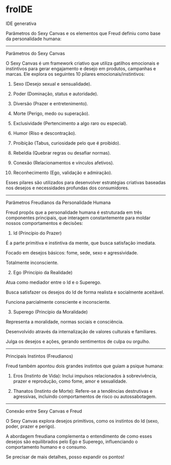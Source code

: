 # froIDE
IDE generativa


Parâmetros do Sexy Canvas e os elementos que Freud definiu como base da personalidade humana:


---

Parâmetros do Sexy Canvas

O Sexy Canvas é um framework criativo que utiliza gatilhos emocionais e instintivos para gerar engajamento e desejo em produtos, campanhas e marcas. Ele explora os seguintes 10 pilares emocionais/instintivos:

1. Sexo (Desejo sexual e sensualidade).


2. Poder (Dominação, status e autoridade).


3. Diversão (Prazer e entretenimento).


4. Morte (Perigo, medo ou superação).


5. Exclusividade (Pertencimento a algo raro ou especial).


6. Humor (Riso e descontração).


7. Proibição (Tabus, curiosidade pelo que é proibido).


8. Rebeldia (Quebrar regras ou desafiar normas).


9. Conexão (Relacionamentos e vínculos afetivos).


10. Reconhecimento (Ego, validação e admiração).



Esses pilares são utilizados para desenvolver estratégias criativas baseadas nos desejos e necessidades profundas dos consumidores.


---

Parâmetros Freudianos da Personalidade Humana

Freud propôs que a personalidade humana é estruturada em três componentes principais, que interagem constantemente para moldar nossos comportamentos e decisões:

1. Id (Princípio do Prazer)

É a parte primitiva e instintiva da mente, que busca satisfação imediata.

Focado em desejos básicos: fome, sede, sexo e agressividade.

Totalmente inconsciente.


2. Ego (Princípio da Realidade)

Atua como mediador entre o Id e o Superego.

Busca satisfazer os desejos do Id de forma realista e socialmente aceitável.

Funciona parcialmente consciente e inconsciente.


3. Superego (Princípio da Moralidade)

Representa a moralidade, normas sociais e consciência.

Desenvolvido através da internalização de valores culturais e familiares.

Julga os desejos e ações, gerando sentimentos de culpa ou orgulho.



---

Principais Instintos (Freudianos)

Freud também apontou dois grandes instintos que guiam a psique humana:

1. Eros (Instinto de Vida): Inclui impulsos relacionados à sobrevivência, prazer e reprodução, como fome, amor e sexualidade.


2. Thanatos (Instinto de Morte): Refere-se a tendências destrutivas e agressivas, incluindo comportamentos de risco ou autossabotagem.




---

Conexão entre Sexy Canvas e Freud

O Sexy Canvas explora desejos primitivos, como os instintos do Id (sexo, poder, prazer e perigo).

A abordagem freudiana complementa o entendimento de como esses desejos são equilibrados pelo Ego e Superego, influenciando o comportamento humano e o consumo.


Se precisar de mais detalhes, posso expandir os pontos!

